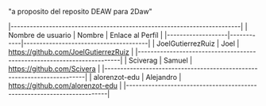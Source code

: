 "a proposito del reposito DEAW para 2Daw" 

  |------------------------------------------------------------------------| 
  | Nombre de usuario |   Nombre   |       Enlace al Perfíl                |
  |-------------------|------------|---------------------------------------|
  | JoelGutierrezRuiz |   Joel     | https://github.com/JoelGutierrezRuiz  |
  |------------------------------------------------------------------------| 
  | 	Sciverag      |  Samuel    | https://github.com/Scivera            | 
  |------------------------------------------------------------------------|
  | alorenzot-edu     |  Alejandro | https://github.com/alorenzot-edu      | 
  |------------------------------------------------------------------------|